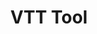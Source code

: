 ---
layout: post
categories: tools
title:  VTT Tool
maintenance-organization: Harvard Library
capabilities: Extracts and validates VTT video caption files
formats: video
description: VTT Tool is written in Java. 
usage-note: VTT Tool creates FITS XML without further normalization.
# more-info-url: more information at website
---